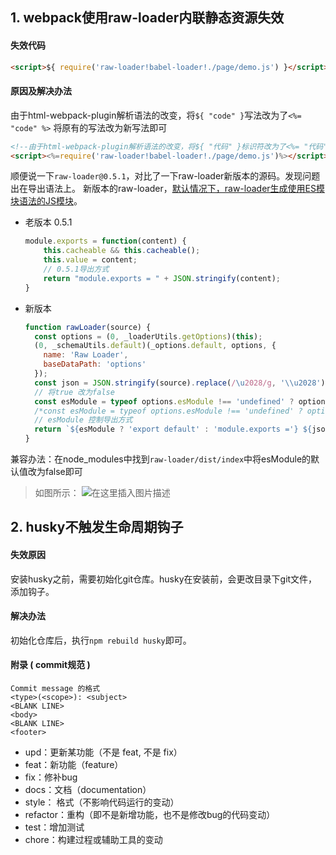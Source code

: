 ## 1. webpack使用raw-loader内联静态资源失效
#### 失效代码
```html
<script>${ require('raw-loader!babel-loader!./page/demo.js') }</script>
```
#### 原因及解决办法
由于html-webpack-plugin解析语法的改变，将`${ "code" }`写法改为了`<%= "code" %>`
将原有的写法改为新写法即可
```html
<!--由于html-webpack-plugin解析语法的改变，将${ "代码" }标识符改为了<%= "代码" %>-->
<script><%=require('raw-loader!babel-loader!./page/demo.js')%></script>
```
顺便说一下`raw-loader@0.5.1`，对比了一下raw-loader新版本的源码。发现问题出在导出语法上。
新版本的raw-loader，[默认情况下，raw-loader生成使用ES模块语法的JS模块](https://www.npmjs.com/package/raw-loader)。
 - 老版本 0.5.1
	```javascript
	module.exports = function(content) {
		this.cacheable && this.cacheable();
		this.value = content;
		// 0.5.1导出方式
		return "module.exports = " + JSON.stringify(content);
	}
	```
- 新版本
	```javascript
	function rawLoader(source) {
	  const options = (0, _loaderUtils.getOptions)(this);
	  (0, _schemaUtils.default)(_options.default, options, {
	    name: 'Raw Loader',
	    baseDataPath: 'options'
	  });
	  const json = JSON.stringify(source).replace(/\u2028/g, '\\u2028').replace(/\u2029/g, '\\u2029');
	  // 将true 改为false
	  const esModule = typeof options.esModule !== 'undefined' ? options.esModule : true;
	  /*const esModule = typeof options.esModule !== 'undefined' ? options.esModule : false;*/
	  // esModule 控制导出方式
	  return `${esModule ? 'export default' : 'module.exports ='} ${json};`; 
	}
	```
兼容办法：在node_modules中找到`raw-loader/dist/index`中将esModule的默认值改为false即可
> 如图所示：
> ![在这里插入图片描述](https://img-blog.csdnimg.cn/20200425133908895.png?x-oss-process=image/watermark,type_ZmFuZ3poZW5naGVpdGk,shadow_10,text_aHR0cHM6Ly9ibG9nLmNzZG4ubmV0L3dlaXhpbl80MzcxMTkxNw==,size_16,color_FFFFFF,t_70)



## 2. husky不触发生命周期钩子
#### 失效原因
安装husky之前，需要初始化git仓库。husky在安装前，会更改目录下git文件，添加钩子。
#### 解决办法
初始化仓库后，执行`npm rebuild husky`即可。
#### 附录 ( commit规范 )
    Commit message 的格式
    <type>(<scope>): <subject>
    <BLANK LINE>
    <body>
    <BLANK LINE>
    <footer>

* upd：更新某功能（不是 feat, 不是 fix）
* feat：新功能（feature）
* fix：修补bug
* docs：文档（documentation）
* style： 格式（不影响代码运行的变动）
* refactor：重构（即不是新增功能，也不是修改bug的代码变动）
* test：增加测试
* chore：构建过程或辅助工具的变动
